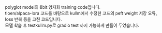 polyglot model의 8bit 양자화 training code입니다.   
tloen/alpaca-lora 코드를 바탕으로 kullm에서 수정한 코드의 peft weight 저장 오류, loss 반복 등을 고친 코드입니다.   
모델 학습 후 testkullm.py로 gradio test 까지 가능하게 만들어 두었습니다.